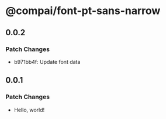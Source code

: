 # @compai/font-pt-sans-narrow

## 0.0.2

### Patch Changes

- b971bb4f: Update font data

## 0.0.1

### Patch Changes

- Hello, world!
